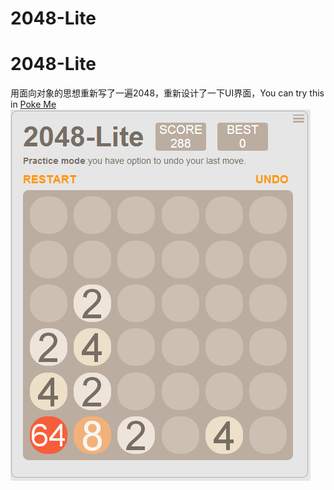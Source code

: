 2048-Lite
=========
2048-Lite
====
用面向对象的思想重新写了一遍2048，重新设计了一下UI界面，You can try this in [ Poke Me ](http://natumsol.github.com/project/2048-Lite/2048-Lite.html)
![2048](/2048-Lite.png)
